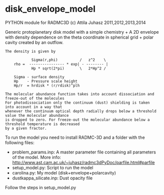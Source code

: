 # disk_envelope_model

PYTHON module for RADMC3D
(c) Attila Juhasz 2011,2012,2013,2014

Generic protoplanetary disk model with a simple chemistry + 
A 2D envelope with density dependence on the theta coordinate in spherical grid +
polar cavity created by an outflow.

    The density is given by

                Sigma(r,phi)          /   z^2    \
        rho =  ---------------- * exp| - -------- |
                Hp * sqrt(2*pi)       \   2*Hp^2 /

        Sigma - surface density
        Hp    - Pressure scale height
        Hp/r  = hrdisk * (r/rdisk)^plh

    The molecular abundance function takes into account dissociation and freeze-out of the molecules
    For photodissociation only the continuum (dust) shielding is taken into account in a way that
    whenever the continuum optical depth radially drops below a threshold value the molecular abundance
    is dropped to zero. For freeze-out the molecular abundance below a threshold temperature is decreased
    by a given fractor.
    
    
  To run the model you need to install RADMC-3D and a  folder with the following files:
  - problem_params.inp: A master parameter file containing all parameters of the model. 
  More info: http://www.ast.cam.ac.uk/~juhasz/radmc3dPyDoc/parfile.html#parfile
  - setup_model.py: Script to run the model
  - carolina.py: My model (disk+envelope+polarcavity)
  - dustkappa_silicate.inp: Dust opacity file
  
  Follow the steps in setup_model.py
  
  
